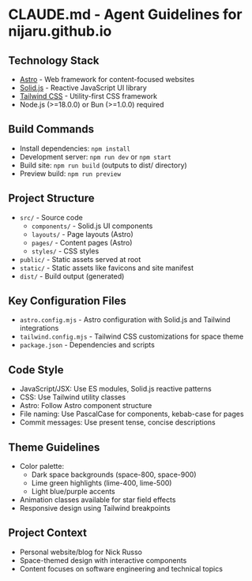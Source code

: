 # CLAUDE.md - Agent Guidelines for nijaru.github.io

## Technology Stack
- [Astro](https://astro.build/) - Web framework for content-focused websites
- [Solid.js](https://www.solidjs.com/) - Reactive JavaScript UI library
- [Tailwind CSS](https://tailwindcss.com/) - Utility-first CSS framework
- Node.js (>=18.0.0) or Bun (>=1.0.0) required

## Build Commands
- Install dependencies: `npm install`
- Development server: `npm run dev` or `npm start`
- Build site: `npm run build` (outputs to dist/ directory)
- Preview build: `npm run preview`

## Project Structure
- `src/` - Source code
  - `components/` - Solid.js UI components
  - `layouts/` - Page layouts (Astro)
  - `pages/` - Content pages (Astro)
  - `styles/` - CSS styles
- `public/` - Static assets served at root
- `static/` - Static assets like favicons and site manifest
- `dist/` - Build output (generated)

## Key Configuration Files
- `astro.config.mjs` - Astro configuration with Solid.js and Tailwind integrations
- `tailwind.config.mjs` - Tailwind CSS customizations for space theme
- `package.json` - Dependencies and scripts

## Code Style
- JavaScript/JSX: Use ES modules, Solid.js reactive patterns
- CSS: Use Tailwind utility classes
- Astro: Follow Astro component structure
- File naming: Use PascalCase for components, kebab-case for pages
- Commit messages: Use present tense, concise descriptions

## Theme Guidelines
- Color palette: 
  - Dark space backgrounds (space-800, space-900)
  - Lime green highlights (lime-400, lime-500)
  - Light blue/purple accents
- Animation classes available for star field effects
- Responsive design using Tailwind breakpoints

## Project Context
- Personal website/blog for Nick Russo
- Space-themed design with interactive components
- Content focuses on software engineering and technical topics